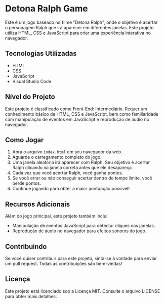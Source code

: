 # Detona Ralph Game

Este é um jogo baseado no filme "Detona Ralph", onde o objetivo é acertar o personagem Ralph que irá aparecer em diferentes janelas. Este projeto utiliza HTML, CSS e JavaScript para criar uma experiência interativa no navegador.

## Tecnologias Utilizadas

- HTML
- CSS
- JavaScript
- Visual Studio Code

## Nível do Projeto

Este projeto é classificado como Front-End: Intermediário. Requer um conhecimento básico de HTML, CSS e JavaScript, bem como familiaridade com manipulação de eventos em JavaScript e reprodução de áudio no navegador.

## Como Jogar

1. Abra o arquivo `index.html` em seu navegador da web.
2. Aguarde o carregamento completo do jogo.
3. Uma janela aleatória irá aparecer com Ralph. Seu objetivo é acertar Ralph clicando na janela correta antes que ele desapareça.
4. Cada vez que você acertar Ralph, você ganha pontos.
5. Se você errar ou não conseguir acertar dentro do tempo limite, você perde pontos.
6. Continue jogando para obter a maior pontuação possível!

## Recursos Adicionais

Além do jogo principal, este projeto também inclui:

- Manipulação de eventos JavaScript para detectar cliques nas janelas.
- Reprodução de áudio no navegador para efeitos sonoros do jogo.

## Contribuindo

Se você quiser contribuir para este projeto, sinta-se à vontade para enviar um pull request. Todas as contribuições são bem-vindas!

## Licença

Este projeto está licenciado sob a Licença MIT. Consulte o arquivo LICENSE para obter mais detalhes.